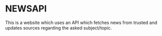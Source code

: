 # NEWSAPI
This is a website which uses an API which fetches news from trusted and updates sources regarding  the asked subject/topic.
